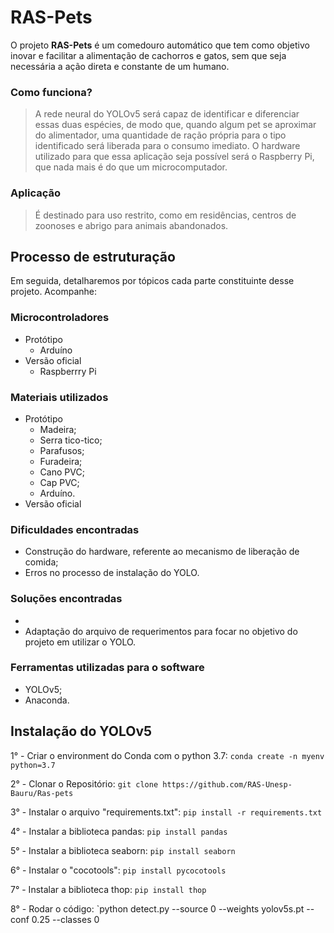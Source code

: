 # RAS-Pets

O projeto **RAS-Pets** é um comedouro automático que tem como objetivo inovar e facilitar a alimentação de cachorros e gatos, sem que seja necessária a ação direta  e constante de um humano.

### Como funciona?

> A rede neural do YOLOv5 será capaz de identificar e diferenciar essas duas espécies, de modo que, quando algum pet se aproximar do alimentador, uma quantidade de ração própria para o tipo identificado será liberada para o consumo imediato. O hardware utilizado para que essa aplicação seja possível será o Raspberry Pi, que nada mais é do que um microcomputador.

### Aplicação

> É destinado para uso restrito, como em residências, centros de zoonoses e abrigo para animais abandonados.

## Processo de estruturação

Em seguida, detalharemos por tópicos cada parte constituinte desse projeto. Acompanhe:

### Microcontroladores

- Protótipo
  - Arduíno
- Versão oficial
  - Raspberrry Pi
  
### Materiais utilizados

- Protótipo
  - Madeira;
  - Serra tico-tico;
  - Parafusos;
  - Furadeira;
  - Cano PVC;
  - Cap PVC;
  - Arduíno.
- Versão oficial

### Dificuldades encontradas

- Construção do hardware, referente ao mecanismo de liberação de comida;
- Erros no processo de instalação do YOLO.

### Soluções encontradas

-
- Adaptação do arquivo de requerimentos para focar no objetivo do projeto em utilizar o YOLO.

### Ferramentas utilizadas para o software

- YOLOv5;
- Anaconda.

## Instalação do YOLOv5

1° - Criar o environment do Conda com o python 3.7:
`conda create -n myenv python=3.7`


2° - Clonar o Repositório:
`git clone https://github.com/RAS-Unesp-Bauru/Ras-pets`


3° - Instalar o arquivo "requirements.txt":
`pip install -r requirements.txt`


4° - Instalar a biblioteca pandas:
`pip install pandas`


5° - Instalar a biblioteca seaborn:
`pip install seaborn`


6° - Instalar o "cocotools":
`pip install pycocotools`


7° - Instalar a biblioteca thop:
`pip install thop`


8° - Rodar o código:
`python detect.py --source 0 --weights yolov5s.pt --conf 0.25 --classes 0

